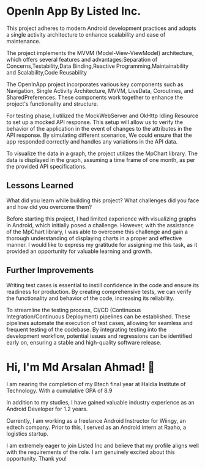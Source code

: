 # OpenIn App By Listed Inc.

This project adheres to modern Android development practices and adopts a single activity architecture to enhance scalability and ease of maintenance.

The project implements the MVVM (Model-View-ViewModel) architecture, which offers several features and advantages:Separation of Concerns,Testability,Data Binding,Reactive Programming,Maintainability and Scalability,Code Reusability

The OpenInApp project incorporates various key components such as Navigation, Single Activity Architecture, MVVM, LiveData, Coroutines, and SharedPreferences. These components work together to enhance the project's functionality and structure.

For testing phase, I utilized the MockWebServer and OkHttp Idling Resource to set up a mocked API response. This setup will allow us to verify the behavior of the application in the event of changes to the attributes in the API response. By simulating different scenarios, We could ensure that the app responded correctly and handles any variations in the API data.

To visualize the data in a graph, the project utilizes the MpChart library. The data is displayed in the graph, assuming a time frame of one month, as per the provided API specifications.




## Lessons Learned

What did you learn while building this project? What challenges did you face and how did you overcome them?

Before starting this project, I had limited experience with visualizing graphs in Android, which initially posed a challenge. However, with the assistance of the MpChart library, I was able to overcome this challenge and gain a thorough understanding of displaying charts in a proper and effective manner. I would like to express my gratitude for assigning me this task, as it provided an opportunity for valuable learning and growth.
## Further Improvements

Writing test cases is essential to instill confidence in the code and ensure its readiness for production. By creating comprehensive tests, we can verify the functionality and behavior of the code, increasing its reliability.

To streamline the testing process, CI/CD (Continuous Integration/Continuous Deployment) pipelines can be established. These pipelines automate the execution of test cases, allowing for seamless and frequent testing of the codebase. By integrating testing into the development workflow, potential issues and regressions can be identified early on, ensuring a stable and high-quality software release.


# Hi, I'm Md Arsalan Ahmad! 👋

I am nearing the completion of my Btech final year at Haldia Institute of Technology. With a cumulative GPA of 8.9

In addition to my studies, I have gained valuable industry experience as an Android Developer for 1.2 years.

Currently, I am working as a freelance Android Instructor for Wiingy, an edtech company. Prior to this, I served as an Android intern at Raaho, a logistics startup.

I am extremely eager to join Listed Inc and believe that my profile aligns well with the requirements of the role. I am genuinely excited about this opportunity. Thank you!